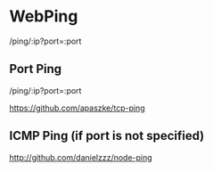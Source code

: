 # WebPing

/ping/:ip?port=:port

## Port Ping

/ping/:ip?port=:port

https://github.com/apaszke/tcp-ping

## ICMP Ping (if port is not specified)

http://github.com/danielzzz/node-ping

